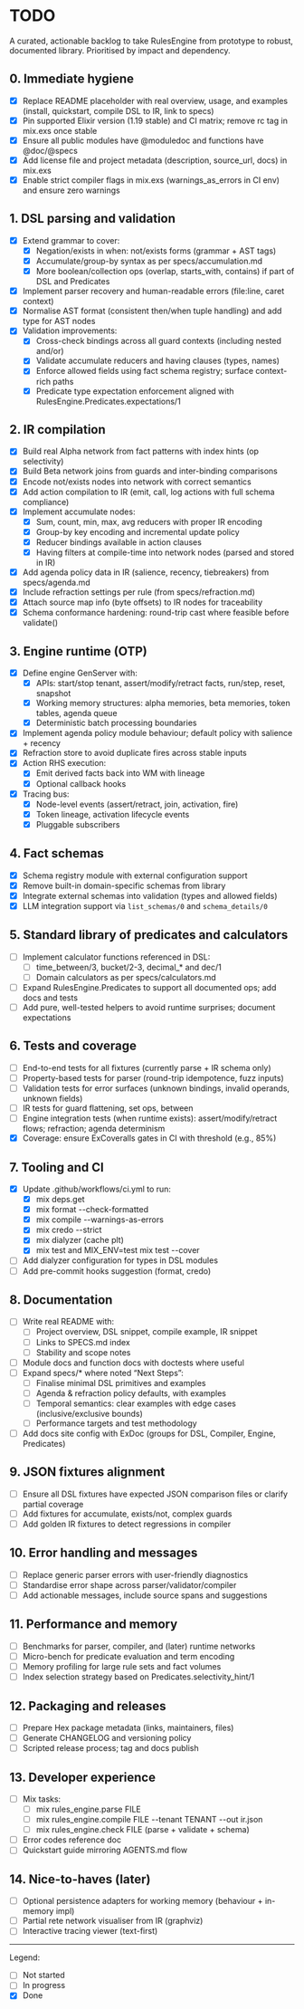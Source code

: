 # TODO

A curated, actionable backlog to take RulesEngine from prototype to robust, documented library. Prioritised by impact and dependency.

## 0. Immediate hygiene

- [x] Replace README placeholder with real overview, usage, and examples (install, quickstart, compile DSL to IR, link to specs)
- [x] Pin supported Elixir version (1.19 stable) and CI matrix; remove rc tag in mix.exs once stable
- [x] Ensure all public modules have @moduledoc and functions have @doc/@specs
- [x] Add license file and project metadata (description, source_url, docs) in mix.exs
- [x] Enable strict compiler flags in mix.exs (warnings_as_errors in CI env) and ensure zero warnings

## 1. DSL parsing and validation

- [x] Extend grammar to cover:
  - [x] Negation/exists in when: not/exists forms (grammar + AST tags)
  - [x] Accumulate/group-by syntax as per specs/accumulation.md
  - [x] More boolean/collection ops (overlap, starts_with, contains) if part of DSL and Predicates
- [x] Implement parser recovery and human-readable errors (file:line, caret context)
- [x] Normalise AST format (consistent then/when tuple handling) and add type for AST nodes
- [x] Validation improvements:
  - [x] Cross-check bindings across all guard contexts (including nested and/or)
  - [x] Validate accumulate reducers and having clauses (types, names)
  - [x] Enforce allowed fields using fact schema registry; surface context-rich paths
  - [x] Predicate type expectation enforcement aligned with RulesEngine.Predicates.expectations/1

## 2. IR compilation

- [x] Build real Alpha network from fact patterns with index hints (op selectivity)
- [x] Build Beta network joins from guards and inter-binding comparisons
- [x] Encode not/exists nodes into network with correct semantics
- [x] Add action compilation to IR (emit, call, log actions with full schema compliance)
- [x] Implement accumulate nodes:
  - [x] Sum, count, min, max, avg reducers with proper IR encoding
  - [x] Group-by key encoding and incremental update policy
  - [x] Reducer bindings available in action clauses
  - [x] Having filters at compile-time into network nodes (parsed and stored in IR)
- [x] Add agenda policy data in IR (salience, recency, tiebreakers) from specs/agenda.md
- [x] Include refraction settings per rule (from specs/refraction.md)
- [x] Attach source map info (byte offsets) to IR nodes for traceability
- [x] Schema conformance hardening: round-trip cast where feasible before validate()

## 3. Engine runtime (OTP)

- [x] Define engine GenServer with:
  - [x] APIs: start/stop tenant, assert/modify/retract facts, run/step, reset, snapshot
  - [x] Working memory structures: alpha memories, beta memories, token tables, agenda queue
  - [x] Deterministic batch processing boundaries
- [x] Implement agenda policy module behaviour; default policy with salience + recency
- [x] Refraction store to avoid duplicate fires across stable inputs
- [x] Action RHS execution:
  - [x] Emit derived facts back into WM with lineage
  - [x] Optional callback hooks
- [x] Tracing bus:
  - [x] Node-level events (assert/retract, join, activation, fire)
  - [x] Token lineage, activation lifecycle events
  - [x] Pluggable subscribers

## 4. Fact schemas

- [x] Schema registry module with external configuration support
- [x] Remove built-in domain-specific schemas from library
- [x] Integrate external schemas into validation (types and allowed fields)
- [x] LLM integration support via `list_schemas/0` and `schema_details/0`

## 5. Standard library of predicates and calculators

- [ ] Implement calculator functions referenced in DSL:
  - [ ] time_between/3, bucket/2-3, decimal_* and dec/1
  - [ ] Domain calculators as per specs/calculators.md
- [ ] Expand RulesEngine.Predicates to support all documented ops; add docs and tests
- [ ] Add pure, well-tested helpers to avoid runtime surprises; document expectations

## 6. Tests and coverage

- [ ] End-to-end tests for all fixtures (currently parse + IR schema only)
- [ ] Property-based tests for parser (round-trip idempotence, fuzz inputs)
- [ ] Validation tests for error surfaces (unknown bindings, invalid operands, unknown fields)
- [ ] IR tests for guard flattening, set ops, between
- [ ] Engine integration tests (when runtime exists): assert/modify/retract flows; refraction; agenda determinism
- [x] Coverage: ensure ExCoveralls gates in CI with threshold (e.g., 85%)

## 7. Tooling and CI

- [x] Update .github/workflows/ci.yml to run:
  - [x] mix deps.get
  - [x] mix format --check-formatted
  - [x] mix compile --warnings-as-errors
  - [x] mix credo --strict
  - [x] mix dialyzer (cache plt)
  - [x] mix test and MIX_ENV=test mix test --cover
- [ ] Add dialyzer configuration for types in DSL modules
- [ ] Add pre-commit hooks suggestion (format, credo)

## 8. Documentation

- [ ] Write real README with:
  - [ ] Project overview, DSL snippet, compile example, IR snippet
  - [ ] Links to SPECS.md index
  - [ ] Stability and scope notes
- [ ] Module docs and function docs with doctests where useful
- [ ] Expand specs/* where noted “Next Steps”:
  - [ ] Finalise minimal DSL primitives and examples
  - [ ] Agenda & refraction policy defaults, with examples
  - [ ] Temporal semantics: clear examples with edge cases (inclusive/exclusive bounds)
  - [ ] Performance targets and test methodology
- [ ] Add docs site config with ExDoc (groups for DSL, Compiler, Engine, Predicates)

## 9. JSON fixtures alignment

- [ ] Ensure all DSL fixtures have expected JSON comparison files or clarify partial coverage
- [ ] Add fixtures for accumulate, exists/not, complex guards
- [ ] Add golden IR fixtures to detect regressions in compiler

## 10. Error handling and messages

- [ ] Replace generic parser errors with user-friendly diagnostics
- [ ] Standardise error shape across parser/validator/compiler
- [ ] Add actionable messages, include source spans and suggestions

## 11. Performance and memory

- [ ] Benchmarks for parser, compiler, and (later) runtime networks
- [ ] Micro-bench for predicate evaluation and term encoding
- [ ] Memory profiling for large rule sets and fact volumes
- [ ] Index selection strategy based on Predicates.selectivity_hint/1

## 12. Packaging and releases

- [ ] Prepare Hex package metadata (links, maintainers, files)
- [ ] Generate CHANGELOG and versioning policy
- [ ] Scripted release process; tag and docs publish

## 13. Developer experience

- [ ] Mix tasks:
  - [ ] mix rules_engine.parse FILE
  - [ ] mix rules_engine.compile FILE --tenant TENANT --out ir.json
  - [ ] mix rules_engine.check FILE (parse + validate + schema)
- [ ] Error codes reference doc
- [ ] Quickstart guide mirroring AGENTS.md flow

## 14. Nice-to-haves (later)

- [ ] Optional persistence adapters for working memory (behaviour + in-memory impl)
- [ ] Partial rete network visualiser from IR (graphviz)
- [ ] Interactive tracing viewer (text-first)

---

Legend:

- [ ] Not started
- [ ] In progress
- [x] Done
